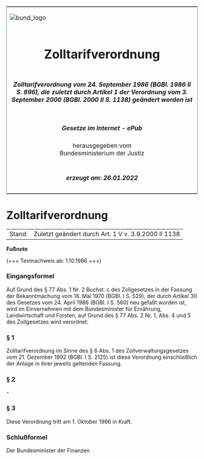 <span id="DECKBLATT.html"></span>

<table border="0" frame="border" width="100%">

<tr valign="top">

<td align="left">

![bund\_logo](BfJ_2021_Web_de_de.gif)

</td>

<td align="right">

 

</td>

</tr>

<tr align="center" valign="middle">

<td colspan="2">

# Zolltarifverordnung

</td>

</tr>

<tr align="center" valign="middle">

<td colspan="2">

##### Zolltarifverordnung vom 24. September 1986 (BGBl. 1986 II S. 896), die zuletzt durch Artikel 1 der Verordnung vom 3. September 2000 (BGBl. 2000 II S. 1138) geändert worden ist

</td>

</tr>

<tr align="center" valign="middle">

<td colspan="2">

  
  

##### Gesetze im Internet - ePub  
  
herausgegeben vom  
Bundesministerium der Justiz

</td>

</tr>

<tr align="center" valign="bottom">

<td colspan="2">

  
  

##### erzeugt am: 26.01.2022

</td>

</tr>

</table>

<span id="BJNR208960986.html"></span>

# Zolltarifverordnung

<div>

<div class="jnhtml">

|        |                                                     |
| ------ | --------------------------------------------------- |
| Stand: | Zuletzt geändert durch Art. 1 V v. 3.9.2000 II 1138 |

</div>

</div>

<div>

  
**Fußnote**

<div class="jnhtml">

<div>

<div class="jurAbsatz">

(+++ Textnachweis ab: 1.10.1986 +++)

</div>

</div>

</div>

</div>

<span id="BJNR208960986BJNE000100307.html"></span>

### Eingangsformel  

<div>

<div class="jnhtml">

<div>

<div class="jurAbsatz">

Auf Grund des § 77 Abs. 1 Nr. 2 Buchst. c des Zollgesetzes in der
Fassung der Bekanntmachung vom 18. Mai 1970 (BGBl. I S. 529), der durch
Artikel 30 des Gesetzes vom 24. April 1986 (BGBl. I S. 560) neu gefaßt
worden ist, wird im Einvernehmen mit dem Bundesminister für Ernährung,
Landwirtschaft und Forsten, auf Grund des § 77 Abs. 2 Nr. 1, Abs. 4 und
5 des Zollgesetzes wird verordnet:

</div>

</div>

</div>

</div>

<span id="BJNR208960986BJNE000201301.html"></span>

### § 1  

<div>

<div class="jnhtml">

<div>

<div class="jurAbsatz">

Zolltarifverordnung im Sinne des § 6 Abs. 1 des Zollverwaltungsgesetzes
vom 21. Dezember 1992 (BGBl. I S. 2125) ist diese Verordnung
einschließlich der Anlage in ihrer jeweils geltenden Fassung.

</div>

</div>

</div>

</div>

<span id="BJNR208960986BJNE000301301.html"></span>

### § 2  

<div>

<div class="jnhtml">

<div>

<div class="jurAbsatz">

\-

</div>

</div>

</div>

</div>

<span id="BJNR208960986BJNE000400307.html"></span>

### § 3  

<div>

<div class="jnhtml">

<div>

<div class="jurAbsatz">

Diese Verordnung tritt am 1. Oktober 1986 in Kraft.

</div>

</div>

</div>

</div>

<span id="BJNR208960986BJNE000500307.html"></span>

### Schlußformel  

<div>

<div class="jnhtml">

<div>

<div class="jurAbsatz">

<span class="SP">Der Bundesminister der Finanzen</span>

</div>

</div>

</div>

</div>
